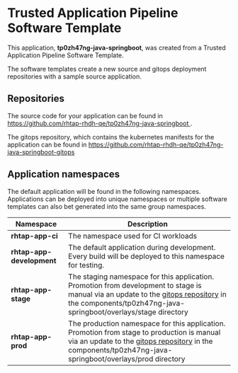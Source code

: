 # Trusted Application Pipeline Software Template

This application, **tp0zh47ng-java-springboot**, was created from a Trusted Application Pipeline Software Template.

The software templates create a new source and gitops deployment repositories with a sample source application. 

## Repositories

The source code for your application can be found in [https://github.com/rhtap-rhdh-qe/tp0zh47ng-java-springboot ](https://github.com/rhtap-rhdh-qe/tp0zh47ng-java-springboot ).
 
The gitops repository, which contains the kubernetes manifests for the application can be found in 
[https://github.com/rhtap-rhdh-qe/tp0zh47ng-java-springboot-gitops ](https://github.com/rhtap-rhdh-qe/tp0zh47ng-java-springboot-gitops ) 

## Application namespaces 

The default application will be found in the following namespaces. Applications can be deployed into unique namespaces or multiple software templates can also bet generated into the same group namespaces.  

|  Namespace   |  Description   |  
| -------- | -------- |
| **rhtap-app-ci** | The namespace used for CI workloads |
| **rhtap-app-development** | The default application during development. Every build will be deployed to this namespace for testing. |
| **rhtap-app-stage** | The staging namespace for this application. Promotion from development to stage is manual via an update to the [gitops repository](https://github.com/rhtap-rhdh-qe/tp0zh47ng-java-springboot-gitops ) in the components/tp0zh47ng-java-springboot/overlays/stage directory |
| **rhtap-app-prod** | The production namespace for this application. Promotion from stage to production is manual via an update to the [gitops repository](https://github.com/rhtap-rhdh-qe/tp0zh47ng-java-springboot-gitops ) in the components/tp0zh47ng-java-springboot/overlays/prod directory |